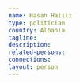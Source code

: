 ```yaml
---
name: Hasan Halili
type: politician
country: Albania
tagline:
description:
related-persons:
connections:
layout: person
---
```

